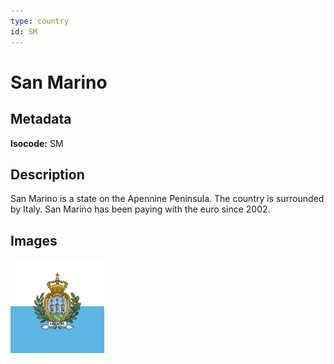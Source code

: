 ```yaml
---
type: country
id: SM
---
```


# San Marino

## Metadata

**Isocode:** SM

## Description

San Marino is a state on the Apennine Peninsula. The country is surrounded by Italy. San Marino has been paying with the euro since 2002.

## Images

<img src="sm.webp" height="150" alt="San Marino">